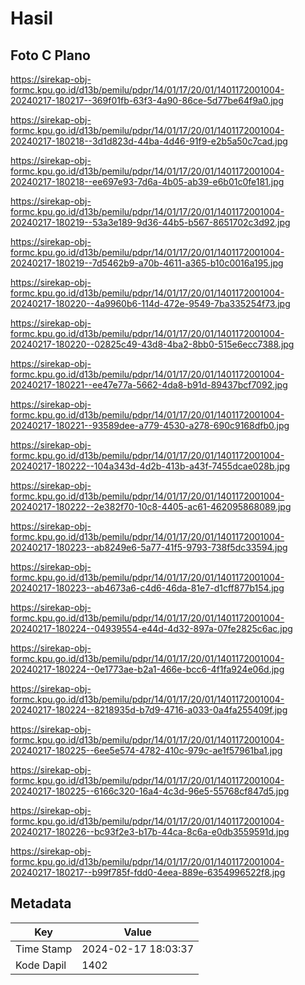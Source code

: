 # Hasil

## Foto C Plano

https://sirekap-obj-formc.kpu.go.id/d13b/pemilu/pdpr/14/01/17/20/01/1401172001004-20240217-180217--369f01fb-63f3-4a90-86ce-5d77be64f9a0.jpg

https://sirekap-obj-formc.kpu.go.id/d13b/pemilu/pdpr/14/01/17/20/01/1401172001004-20240217-180218--3d1d823d-44ba-4d46-91f9-e2b5a50c7cad.jpg

https://sirekap-obj-formc.kpu.go.id/d13b/pemilu/pdpr/14/01/17/20/01/1401172001004-20240217-180218--ee697e93-7d6a-4b05-ab39-e6b01c0fe181.jpg

https://sirekap-obj-formc.kpu.go.id/d13b/pemilu/pdpr/14/01/17/20/01/1401172001004-20240217-180219--53a3e189-9d36-44b5-b567-8651702c3d92.jpg

https://sirekap-obj-formc.kpu.go.id/d13b/pemilu/pdpr/14/01/17/20/01/1401172001004-20240217-180219--7d5462b9-a70b-4611-a365-b10c0016a195.jpg

https://sirekap-obj-formc.kpu.go.id/d13b/pemilu/pdpr/14/01/17/20/01/1401172001004-20240217-180220--4a9960b6-114d-472e-9549-7ba335254f73.jpg

https://sirekap-obj-formc.kpu.go.id/d13b/pemilu/pdpr/14/01/17/20/01/1401172001004-20240217-180220--02825c49-43d8-4ba2-8bb0-515e6ecc7388.jpg

https://sirekap-obj-formc.kpu.go.id/d13b/pemilu/pdpr/14/01/17/20/01/1401172001004-20240217-180221--ee47e77a-5662-4da8-b91d-89437bcf7092.jpg

https://sirekap-obj-formc.kpu.go.id/d13b/pemilu/pdpr/14/01/17/20/01/1401172001004-20240217-180221--93589dee-a779-4530-a278-690c9168dfb0.jpg

https://sirekap-obj-formc.kpu.go.id/d13b/pemilu/pdpr/14/01/17/20/01/1401172001004-20240217-180222--104a343d-4d2b-413b-a43f-7455dcae028b.jpg

https://sirekap-obj-formc.kpu.go.id/d13b/pemilu/pdpr/14/01/17/20/01/1401172001004-20240217-180222--2e382f70-10c8-4405-ac61-462095868089.jpg

https://sirekap-obj-formc.kpu.go.id/d13b/pemilu/pdpr/14/01/17/20/01/1401172001004-20240217-180223--ab8249e6-5a77-41f5-9793-738f5dc33594.jpg

https://sirekap-obj-formc.kpu.go.id/d13b/pemilu/pdpr/14/01/17/20/01/1401172001004-20240217-180223--ab4673a6-c4d6-46da-81e7-d1cff877b154.jpg

https://sirekap-obj-formc.kpu.go.id/d13b/pemilu/pdpr/14/01/17/20/01/1401172001004-20240217-180224--04939554-e44d-4d32-897a-07fe2825c6ac.jpg

https://sirekap-obj-formc.kpu.go.id/d13b/pemilu/pdpr/14/01/17/20/01/1401172001004-20240217-180224--0e1773ae-b2a1-466e-bcc6-4f1fa924e06d.jpg

https://sirekap-obj-formc.kpu.go.id/d13b/pemilu/pdpr/14/01/17/20/01/1401172001004-20240217-180224--8218935d-b7d9-4716-a033-0a4fa255409f.jpg

https://sirekap-obj-formc.kpu.go.id/d13b/pemilu/pdpr/14/01/17/20/01/1401172001004-20240217-180225--6ee5e574-4782-410c-979c-ae1f57961ba1.jpg

https://sirekap-obj-formc.kpu.go.id/d13b/pemilu/pdpr/14/01/17/20/01/1401172001004-20240217-180225--6166c320-16a4-4c3d-96e5-55768cf847d5.jpg

https://sirekap-obj-formc.kpu.go.id/d13b/pemilu/pdpr/14/01/17/20/01/1401172001004-20240217-180226--bc93f2e3-b17b-44ca-8c6a-e0db3559591d.jpg

https://sirekap-obj-formc.kpu.go.id/d13b/pemilu/pdpr/14/01/17/20/01/1401172001004-20240217-180217--b99f785f-fdd0-4eea-889e-6354996522f8.jpg


## Metadata

| Key        | Value               |
| ---------- | ------------------- |
| Time Stamp | 2024-02-17 18:03:37 |
| Kode Dapil | 1402                |



